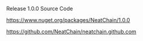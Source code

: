 
Release 1.0.0 Source Code

https://www.nuget.org/packages/NeatChain/1.0.0

https://github.com/NeatChain/neatchain.github.com
